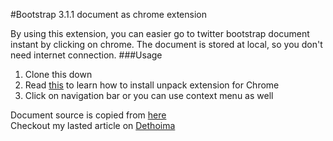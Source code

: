 #Bootstrap 3.1.1 document as chrome extension

By using this extension, you can easier go to twitter bootstrap document instant by clicking on chrome. The document is stored at local, so you don't need internet connection.
###Usage
1. Clone this down
2. Read [this](http://developer.chrome.com/extensions/getstarted#unpacked) to learn how to install unpack extension for Chrome
3. Click on navigation bar or you can use context menu as well

Document source is copied from [here](https://github.com/bachvtuan/bootstrap3.1.1-offline)  
Checkout my lasted article on [Dethoima](http://dethoima.com)